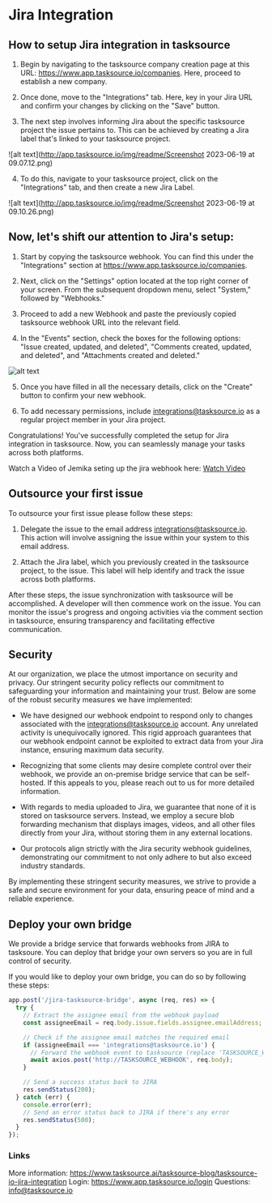 # Jira Integration


## How to setup Jira integration in tasksource

1. Begin by navigating to the tasksource company creation page at this URL: https://www.app.tasksource.io/companies. Here, proceed to establish a new company.

2. Once done, move to the "Integrations" tab. Here, key in your Jira URL and confirm your changes by clicking on the "Save" button.

3. The next step involves informing Jira about the specific tasksource project the issue pertains to. This can be achieved by creating a Jira label that's linked to your tasksource project.

![alt text](http://app.tasksource.io/img/readme/Screenshot 2023-06-19 at 09.07.12.png)

4. To do this, navigate to your tasksource project, click on the "Integrations" tab, and then create a new Jira Label.

![alt text](http://app.tasksource.io/img/readme/Screenshot 2023-06-19 at 09.10.26.png)



## Now, let's shift our attention to Jira's setup:

1. Start by copying the tasksource webhook. You can find this under the "Integrations" section at https://www.app.tasksource.io/companies.

2. Next, click on the "Settings" option located at the top right corner of your screen. From the subsequent dropdown menu, select "System," followed by "Webhooks."

3. Proceed to add a new Webhook and paste the previously copied tasksource webhook URL into the relevant field.

4. In the "Events" section, check the boxes for the following options: "Issue created, updated, and deleted", "Comments created, updated, and deleted", and "Attachments created and deleted."

![alt text](http://app.tasksource.io/img/readme/jemika-jira.jpeg)

5. Once you have filled in all the necessary details, click on the "Create" button to confirm your new webhook.

6. To add necessary permissions, include integrations@tasksource.io as a regular project member in your Jira project.

Congratulations! You've successfully completed the setup for Jira integration in tasksource. Now, you can seamlessly manage your tasks across both platforms. 

Watch a Video of Jemika seting up the jira webhook here:
[Watch Video](https://github.com/desentio/tasksource-main-app/assets/22271360/9f6d5177-dd1b-46d0-a118-72b7c896da9d)




## Outsource your first issue

To outsource your first issue please follow these steps:

1. Delegate the issue to the email address integrations@tasksource.io. This action will involve assigning the issue within your system to this email address.

2. Attach the Jira label, which you previously created in the tasksource project, to the issue. This label will help identify and track the issue across both platforms.

After these steps, the issue synchronization with tasksource will be accomplished. A developer will then commence work on the issue. You can monitor the issue's progress and ongoing activities via the comment section in tasksource, ensuring transparency and facilitating effective communication.



## Security

At our organization, we place the utmost importance on security and privacy. Our stringent security policy reflects our commitment to safeguarding your information and maintaining your trust. Below are some of the robust security measures we have implemented:


- We have designed our webhook endpoint to respond only to changes associated with the integrations@tasksource.io account. Any unrelated activity is unequivocally ignored. This rigid approach guarantees that our webhook endpoint cannot be exploited to extract data from your Jira instance, ensuring maximum data security.

- Recognizing that some clients may desire complete control over their webhook, we provide an on-premise bridge service that can be self-hosted. If this appeals to you, please reach out to us for more detailed information.

- With regards to media uploaded to Jira, we guarantee that none of it is stored on tasksource servers. Instead, we employ a secure blob forwarding mechanism that displays images, videos, and all other files directly from your Jira, without storing them in any external locations.

- Our protocols align strictly with the Jira security webhook guidelines, demonstrating our commitment to not only adhere to but also exceed industry standards.

By implementing these stringent security measures, we strive to provide a safe and secure environment for your data, ensuring peace of mind and a reliable experience.

## Deploy your own bridge
We provide a bridge service that forwards webhooks from JIRA to tasksoure. You can deploy that bridge your own servers so you are in full control of security.

If you would like to deploy your own bridge, you can do so by following these steps:

````javascript
app.post('/jira-tasksource-bridge', async (req, res) => {
  try {
    // Extract the assignee email from the webhook payload
    const assigneeEmail = req.body.issue.fields.assignee.emailAddress;

    // Check if the assignee email matches the required email
    if (assigneeEmail === 'integrations@tasksource.io') {
      // Forward the webhook event to tasksource (replace 'TASKSOURCE_WEBHOOK' with your service URL)
      await axios.post('http://TASKSOURCE_WEBHOOK', req.body);
    }

    // Send a success status back to JIRA
    res.sendStatus(200);
  } catch (err) {
    console.error(err);
    // Send an error status back to JIRA if there's any error
    res.sendStatus(500);
  }
});
````

### Links
More information: https://www.tasksource.ai/tasksource-blog/tasksource-io-jira-integration
Login: https://www.app.tasksource.io/login
Questions: info@tasksource.io